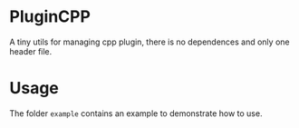 # PluginCPP
A tiny utils for managing cpp plugin, there is no dependences and only one header file.  

# Usage
The folder `example` contains an example to demonstrate how to use.
